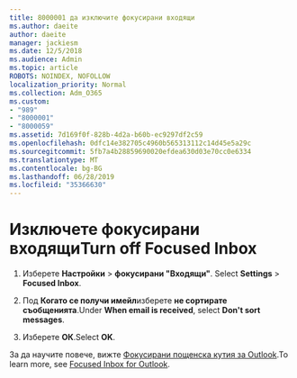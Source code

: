 ```yaml
---
title: 8000001 да изключите фокусирани входящи
ms.author: daeite
author: daeite
manager: jackiesm
ms.date: 12/5/2018
ms.audience: Admin
ms.topic: article
ROBOTS: NOINDEX, NOFOLLOW
localization_priority: Normal
ms.collection: Adm_O365
ms.custom:
- "989"
- "8000001"
- "8000059"
ms.assetid: 7d169f0f-828b-4d2a-b60b-ec9297df2c59
ms.openlocfilehash: 0dfc14e382705c4960b565313112c14d45e5a29c
ms.sourcegitcommit: 5fb7a4b28859690020efdea630d03e70cc0e6334
ms.translationtype: MT
ms.contentlocale: bg-BG
ms.lasthandoff: 06/28/2019
ms.locfileid: "35366630"
---
```

# <a name="turn-off-focused-inbox"></a><span data-ttu-id="34d45-102">Изключете фокусирани входящи</span><span class="sxs-lookup"><span data-stu-id="34d45-102">Turn off Focused Inbox</span></span>

1. <span data-ttu-id="34d45-103">Изберете **Настройки** \> **фокусирани "Входящи"**.  </span><span class="sxs-lookup"><span data-stu-id="34d45-103">Select **Settings**  \> **Focused Inbox**.</span></span>

2. <span data-ttu-id="34d45-104">Под **Когато се получи имейл**изберете **не сортирате съобщенията**.</span><span class="sxs-lookup"><span data-stu-id="34d45-104">Under **When email is received**, select **Don't sort messages**.</span></span>

3. <span data-ttu-id="34d45-105">Изберете **ОК**.</span><span class="sxs-lookup"><span data-stu-id="34d45-105">Select **OK**.</span></span>

<span data-ttu-id="34d45-106">За да научите повече, вижте [Фокусирани пощенска кутия за Outlook](https://go.microsoft.com/fwlink/p/?linkid=873108).</span><span class="sxs-lookup"><span data-stu-id="34d45-106">To learn more, see [Focused Inbox for Outlook](https://go.microsoft.com/fwlink/p/?linkid=873108).</span></span>
